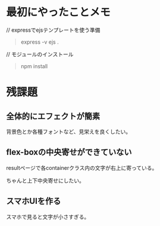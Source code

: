 # 最初にやったことメモ

// expressでejsテンプレートを使う準備
> express -v ejs .

// モジュールのインストール
> npm install

# 残課題
## 全体的にエフェクトが簡素
背景色とか各種フォントなど、見栄えを良くしたい。

## flex-boxの中央寄せができていない
resultページで各containerクラス内の文字が右上に寄っている。

ちゃんと上下中央寄せにしたい。

## スマホUIを作る
スマホで見ると文字が小さすぎる。